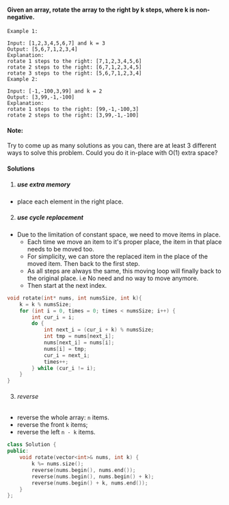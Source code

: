 #### Given an array, rotate the array to the right by k steps, where k is non-negative.

```
Example 1:

Input: [1,2,3,4,5,6,7] and k = 3
Output: [5,6,7,1,2,3,4]
Explanation:
rotate 1 steps to the right: [7,1,2,3,4,5,6]
rotate 2 steps to the right: [6,7,1,2,3,4,5]
rotate 3 steps to the right: [5,6,7,1,2,3,4]
Example 2:

Input: [-1,-100,3,99] and k = 2
Output: [3,99,-1,-100]
Explanation: 
rotate 1 steps to the right: [99,-1,-100,3]
rotate 2 steps to the right: [3,99,-1,-100]
```

#### Note:

Try to come up as many solutions as you can, there are at least 3 different ways to solve this problem.
Could you do it in-place with O(1) extra space?

#### Solutions

1. ##### use extra memory

- place each element in the right place.


2. ##### use cycle replacement

- Due to the limitation of constant space, we need to move items in place.
    - Each time we move an item to it's proper place, the item in that place needs to be moved too.
    - For simplicity, we can store the replaced item in the place of the moved item. Then back to the first step.
    - As all steps are always the same, this moving loop will finally back to the original place. i.e No need and no way to move anymore.
    - Then start at the next index.


```cpp
void rotate(int* nums, int numsSize, int k){
    k = k % numsSize;
    for (int i = 0, times = 0; times < numsSize; i++) {
        int cur_i = i;
        do {
            int next_i = (cur_i + k) % numsSize;
            int tmp = nums[next_i];
            nums[next_i] = nums[i];
            nums[i] = tmp;
            cur_i = next_i;
            times++;
        } while (cur_i != i);
    }
}
```

3. ###### reverse

- reverse the whole array: `n` items.
- reverse the front `k` items;
- reverse the left `n - k` items.

```cpp
class Solution {
public:
    void rotate(vector<int>& nums, int k) {
        k %= nums.size();
        reverse(nums.begin(), nums.end());
        reverse(nums.begin(), nums.begin() + k);
        reverse(nums.begin() + k, nums.end());
    }
};
```
